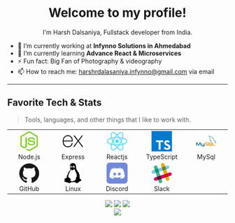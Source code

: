 <h1 align="center">Welcome to my profile!</h1>
<p align="center">I'm Harsh Dalsaniya, Fullstack developer from India.</p>

- 🔭 I’m currently working at **Infynno Solutions in Ahmedabad**
- 🌱 I’m currently learning **Advance React & Microservices**
- ⚡ Fun fact: Big Fan of Photography & videography
- 📫 How to reach me: [harshrdalasaniya.infynno@gmail.com](mailto:harshrdalasaniya.infynno@gmail.com) via email

---

<h2 align="left" id="HarshrInfynno-tech">Favorite Tech & Stats</h2>

> Tools, languages, and other things that I like to work with.

<table>
  <tr>
    <td align="center" width="96">
      <a href="#HarshrInfynno-tech">
        <img src="./images/node-js.png" width="48" height="48" alt="Node.js" />
      </a>
      <br>Node.js
    </td>
    <td align="center" width="96">
      <a href="#HarshrInfynno-tech">
        <img src="./images/express.png" width="48" height="48" alt="Express" />
      </a>
      <br>Express
    </td>
    <td align="center" width="96">
      <a href="#HarshrInfynno-tech">
        <img src="./images/react.png" width="48" height="48" alt="Reactjs" />
      </a>
      <br>Reactjs
    </td>
    <td align="center" width="96">
      <a href="#HarshrInfynno-tech">
        <img src="./images/typescript.png" width="48" height="48" alt="Typescript" />
      </a>
      <br>TypeScript
    </td>
    <td align="center" width="96">
      <a href="#HarshrInfynno-tech">
        <img src="./images/mysql.png" width="48" height="48" alt="MySql" />
      </a>
      <br>MySql
    </td>

  </tr>
  <tr>
      <td align="center" width="96">
      <a href="#HarshrInfynno-tech">
        <img src="./images/github.png" width="48" height="48" alt="GitHub" />
      </a>
      <br>GitHub
    </td>
    <td align="center" width="96">
      <a href="#HarshrInfynno-tech">
        <img src="./images/linux.png" width="48" height="48" alt="Linux" />
      </a>
      <br>Linux
    </td>
    <td align="center" width="96">
      <a href="#HarshrInfynno-tech">
        <img src="./images/discord.png" width="48" height="48" alt="Discord" />
      </a>
      <br>Discord
    </td>
    <td align="center" width="96">
      <a href="#HarshrInfynno-tech">
        <img src="./images/slack.png" width="48" height="48" alt="Slack" />
      </a>
      <br>Slack
    </td>
  </tr>
</table>

<p align="center">
  <img height="50%" width="auto" id="HarshrInfynno-1"  src ="https://github-readme-stats.vercel.app/api?username=HarshrInfynno&show_icons=true&count_private=true&theme=darcula&hide_border=true&hide=issues,contribs&bg_color=00000000">
  <img height="50%" width="auto" id="HarshrInfynno-2" src ="https://github-readme-stats.vercel.app/api/top-langs/?username=imkrunal&layout=compact&hide_border=true&theme=darcula&bg_color=00000000&langs_count=6&hide=jupyter%20notebook,tex,css,php">
  <img id="HarshrInfynno-3" src ="https://github-readme-streak-stats.herokuapp.com?user=HarshrInfynno&theme=darcula&hide_border=true&background=FFFFFF00">
  <br>
  <img id="HarshrInfynno-4" src ="https://github-profile-trophy.vercel.app/?username=HarshrInfynno&theme=juicyfresh&no-frame=true&row=1&&margin-w=20&no-bg=true">
</p>

